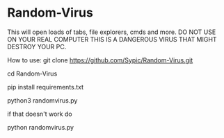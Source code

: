 # Random-Virus
This will open loads of tabs, file explorers, cmds and more.
DO NOT USE ON YOUR REAL COMPUTER THIS IS A DANGEROUS VIRUS THAT MIGHT DESTROY YOUR PC.



How to use: 
git clone https://github.com/Sypic/Random-Virus.git

cd Random-Virus

pip install requirements.txt

python3 randomvirus.py

if that doesn't work do

python randomvirus.py

